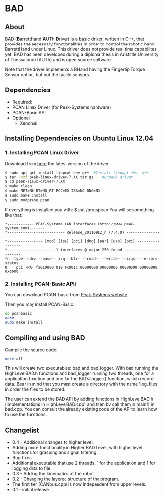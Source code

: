 # BAD

About
-----
BAD (**B**arrettHand **A**UTh **D**river) is a basic driver, written in C++, that provides the necessary functionalities in order to control the robotic hand BarrettHand under Linux. This driver does not provide real time capabilites yet. BAD has been developed during a diploma thesis in Aristotle University of Thessaloniki (AUTh) and is open source software.

Note that the driver implements a BHand having the Fingertip Torque Sensor option, but not the tactile sensors.

Dependencies
------------
- Required:
 - PCAN Linux Driver (for Peak-Systems hardware)
 - PCAN-Basic API
- Optional
  - Xenomai

## Installing Dependencies on Ubuntu Linux 12.04
### 1. Installing PCAN Linux Driver
Download from [here](http://www.peak-system.com/fileadmin/media/linux/index.htm) the latest version of the driver.

```bash
$ sudo apt-get install libpopt-dev g++	#Install libpopt-dev, g++
$ tar -xzf peak-linux-driver-7.XX.tar.gz	#Unpack driver
$ cd peak-linux-driver-7.XX
$ make clean
$ make NET=NO RT=NO_RT PCC=NO ISA=NO DNG=NO
$ sudo make install
$ sudo modprobe pcan
```

If everything is installed you with:
    $ cat /proc/pcan
You will se something like that:

```
*------------ PEAK-Systems CAN interfaces (http://www.peak-system.com)-------
*-------------------------- Release_20110912_n (7.4.0) ----------------------
*---------------- [mod] [isa] [pci] [dng] [par] [usb] [pcc] -----------------
*--------------------- 1 interfaces @ major 250 found -----------------------
*n -type- ndev --base-- irq --btr- --read-- --write- --irqs-- -errors- status
0    pci -NA- fa010000 018 0x001c 00000000 00000000 00000000 00000000 0x0000
```

### 2. Installing PCAN-Basic APIi

You can download PCAN-basic from [Peak-Systems website](http://www.peak-system.com/produktcd/Develop/PC%20interfaces/Linux/PCAN-Basic_API_for_Linux/PCAN_Basic_Linux-2.0.3.tar.gz).


Then you may install PCAN-Basic:

```bash
cd pcanbasic
make
sudo make install
```

## Compiling and using BAD
Compile the source code:

```bash
make all
```

This will create two executables: bad and bad_logger. With bad running the HighLevelBAD.h functions and bad_logger running two threads, one for a application function and one for the BAD::logger() function, which record data. Bear in mind that you must create a directory with the name 'log_files' in order the files to be stored.

The user can extend the BAD API by adding functions in HighLevelBAD.h (implementations in HighLevelBAD.cpp) and then by call them in main() in bad.cpp. You can consult the already existing code of the API to learn how to use the functions.	

Changelist
----------
* 0.4 - Additional changes to higher level.
 * Adding more functionality in Higher BAD Level, with higher level functions for grasping and signal filtering.
 * Bug fixes
 * Additional executable that use 2 threads, 1 for the application and 1 for logging data to file.
* 0.3 - Adding the kinematics of the robot
* 0.2 - Changing the layered structure of the program. 
 * The first tier (CANbus.cpp) is now independent from upper levels.
* 0.1 - initial release


